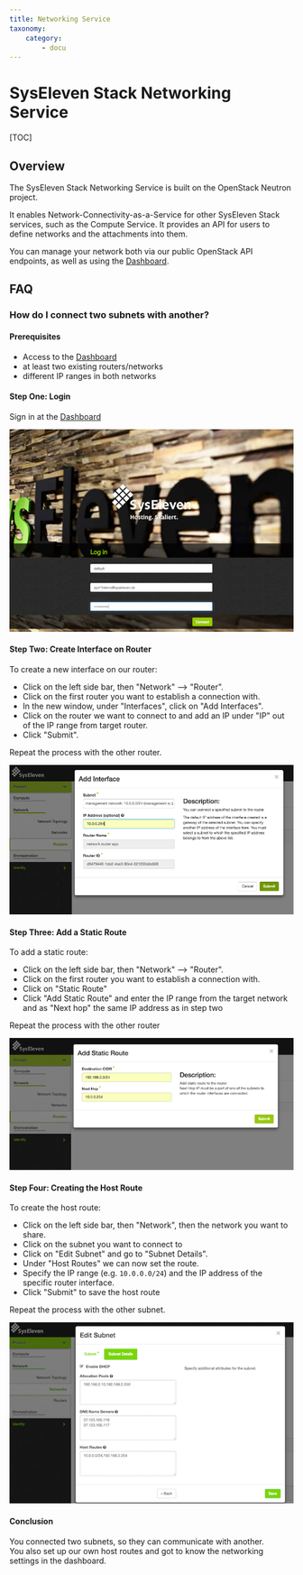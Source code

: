 ```yaml
---
title: Networking Service
taxonomy:
    category:
        - docu
---
```


# SysEleven Stack Networking Service

[TOC]

## Overview

The SysEleven Stack Networking Service is built on the OpenStack Neutron project.

It enables Network-Connectivity-as-a-Service for other SysEleven Stack services, such as the Compute Service. It provides an API for users to define networks and the attachments into them.

You can manage your network both via our public OpenStack API endpoints, as well as using the [Dashboard](https://dashboard.cloud.syseleven.net).

## FAQ

### How do I connect two subnets with another?

#### Prerequisites

* Access to the [Dashboard](https://dashboard.cloud.syseleven.net)
* at least two existing routers/networks
* different IP ranges in both networks

#### Step One: Login

Sign in at the  [Dashboard](https://dashboard.cloud.syseleven.net)

![SysEleven Login](../img/login_router.png)

#### Step Two: Create Interface on Router

To create a new interface on our router:

* Click on the left side bar, then "Network" --> "Router".
* Click on the first router you want to establish a connection with.
* In the new window, under "Interfaces", click on "Add Interfaces".
* Click on the router we want to connect to and add an IP under "IP" out of the IP range from target router.
* Click "Submit".

Repeat the process with the other router.

![Interface Overview](../img/router-interface.png)

#### Step Three: Add a Static Route

To add a static route:

* Click on the left side bar, then "Network" --> "Router".
* Click on the first router you want to establish a connection with.
* Click on "Static Route"
* Click "Add Static Route" and enter the IP range from the target network and as "Next hop" the same IP address as in step two

Repeat the process with the other router

![Interface Overview](../img/static-route.png)

#### Step Four: Creating the Host Route

To create the host route:

* Click on the left side bar, then "Network", then the network you want to share.
* Click on the subnet you want to connect to
* Click on "Edit Subnet" and go to "Subnet Details".
* Under "Host Routes" we can now set the route.
* Specify the IP range (e.g. `10.0.0.0/24`) and the IP address of the specific router interface.
* Click "Submit" to save the host route

Repeat the process with the other subnet.

![Interface Overview](../img/hostroute.png)

#### Conclusion

You connected two subnets, so they can communicate with another.<br>
You also set up our own host routes and got to know the networking settings in the dashboard.
